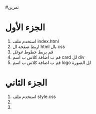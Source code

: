 #تمرين 
# الجزء الأول 
1) استخدم ملف index.html
2) اربط صفحة ال html بال css
3) قم بربط خطوط *غوغل*
4) قم ب اضافة كلاس ب اسم card لل div
5) قم ب اضافة كلاس ب اسم logo لل الصورة
# الجزء الثاني 
1) استخدم ملف style.css 
2) 
3) 
